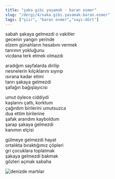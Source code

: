 ```yaml
---
title: "şaka gibi yaşamak - baran esmer"
slug: "/dergi/4/saka.gibi.yasamak-baran.esmer"
tags: ["şiir", "baran esmer","sayı:dört"]
---
```

sabah şakaya gelmezdi o vakitler  
gecenin yangın yerinde\
elzem günahların hesabını vermek\
tanrının yokluğunu\
vicdana terk etmek olmazdı

aradığım sayfalarda dirilip\
nesnelerin kılçıklarını sıyırıp\
ısırana kadar etimi\
tanrı şakaya gelmezdi\
şafağın bağışlayıcısı

umut öylece ciddiydi\
kaşlarını çattı, korktum\
çağırdım birilerini umutsuzca\
dua ettim birilerine\
şafak arandım kayboldum\
şarap şakaya gelmezdi\
kanımın elçisi

gülmeye gelmezdi hayat\
ortalıkta bıraktığımız çöpleri\
gri çocuklara toplatmak\
şakaya gelmezdi bakmak\
gözleri açmak sabaha

![denizde martılar](/img/4.15.jpg)
